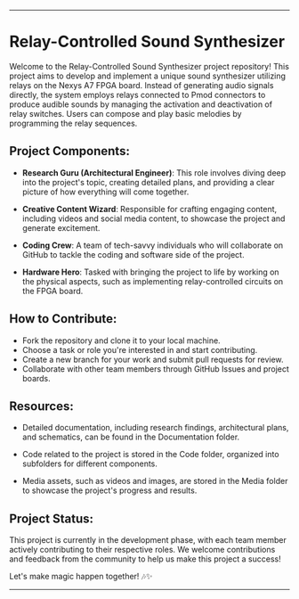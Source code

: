 
---

# Relay-Controlled Sound Synthesizer

Welcome to the Relay-Controlled Sound Synthesizer project repository! This project aims to develop and implement a unique sound synthesizer utilizing relays on the Nexys A7 FPGA board. Instead of generating audio signals directly, the system employs relays connected to Pmod connectors to produce audible sounds by managing the activation and deactivation of relay switches. Users can compose and play basic melodies by programming the relay sequences. 

## Project Components:
- **Research Guru (Architectural Engineer)**: This role involves diving deep into the project's topic, creating detailed plans, and providing a clear picture of how everything will come together.
  
- **Creative Content Wizard**: Responsible for crafting engaging content, including videos and social media content, to showcase the project and generate excitement.
  
- **Coding Crew**: A team of tech-savvy individuals who will collaborate on GitHub to tackle the coding and software side of the project.
  
- **Hardware Hero**: Tasked with bringing the project to life by working on the physical aspects, such as implementing relay-controlled circuits on the FPGA board.

## How to Contribute:
- Fork the repository and clone it to your local machine.
- Choose a task or role you're interested in and start contributing.
- Create a new branch for your work and submit pull requests for review.
- Collaborate with other team members through GitHub Issues and project boards.
  
## Resources:
- Detailed documentation, including research findings, architectural plans, and schematics, can be found in the Documentation folder.
  
- Code related to the project is stored in the Code folder, organized into subfolders for different components.
  
- Media assets, such as videos and images, are stored in the Media folder to showcase the project's progress and results.

## Project Status:
This project is currently in the development phase, with each team member actively contributing to their respective roles. We welcome contributions and feedback from the community to help us make this project a success!

Let's make magic happen together! 🎶✨

---

